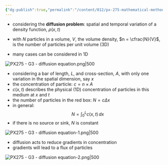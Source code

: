 ```yaml
---
{"dg-publish":true,"permalink":"/content/012/px-275-mathematical-methods/term-2/g-partial-differential-equations/px-275-g3-diffusion-equation/","noteIcon":"1","created":"2025-01-07T12:41:44.605+00:00","updated":"2025-01-07T19:44:08.444+00:00"}
---
```


- considering the **diffusion problem**: spatial and temporal variation of a density function, $\rho(x,t)$
- with $N$ particles in a volume, $V$, the volume density, $n = \cfrac{N}{V}$, is the number of particles per unit volume (3D)

- many cases can be considered in 1D

![PX275 - G3 - diffusion equation.png|500](/img/user/pics/PX275%20-%20G3%20-%20diffusion%20equation.png)
- considering a bar of length, $L$, and cross-section, $A$, with only one variation in the spatial dimension, say $x$
- the concentration of particle: $c = n \times A$
- $c(x,t)$ describes the physical (1D) concentration of particles in this  medium at $x$ and $t$
- the number of particles in the red box: $N = c\Delta x$
- in general:
$$N = \int_{0}^{L} c(x,t)\,dx$$
- if there is no source or sink, $N$ is constant

![PX275 - G3 - diffusion equation-1.png|500](/img/user/pics/PX275%20-%20G3%20-%20diffusion%20equation-1.png)

- diffusion acts to reduce gradients in concentration
- gradients will lead to a flux of particles

![PX275 - G3 - diffusion equation-2.png|500](/img/user/pics/PX275%20-%20G3%20-%20diffusion%20equation-2.png)

